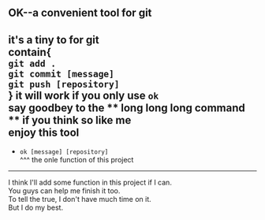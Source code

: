 OK--a convenient tool for git
-----------------------------
it's a tiny to for git  
contain{  
	`git add .`    
	`git commit [message]`    
	`git push [repository]`   
}
it will work if you only use `ok`  
say goodbey to the ** long long long command ** if you think so like me  
**enjoy this tool**  
---

* `ok [message] [repository]`  
   ^^^  the onle function of this project  
---  
I think I'll add some function in this project if I can.  
You guys can help me finish it too.  
To tell the true, I don't have much time on it.  
But I do my best.
